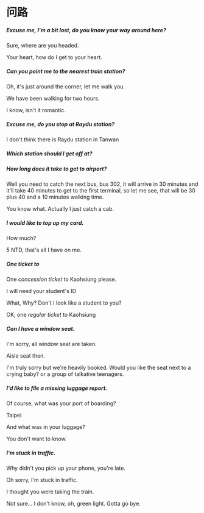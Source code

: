 # 问路

##### Excuse me, I'm a bit lost, do you know your way around here?

Sure, where are you headed.

Your heart, how do I get to your heart.

##### Can you point me to the nearest train station?

Oh, it's just around the corner, let me walk you.

We have been walking for two hours.

I know, isn't it romantic.

##### Excuse me, do you stop at Raydu station?

I don't think there is Raydu station in Tanwan

##### Which station should I get off at?

##### How long does it take to get to airport?

Well you need to catch the next bus, bus 302, it will arrive in 30 minutes and it'll take 40 minutes to get to the first terminal, so let me see, that will be 30 plus 40 and a 10 minutes walking time. 

You know what. Actually I just catch a cab.

##### I would like to top up my card.

How much?

5 NTD, that's all I have on me.

##### One ticket to

One _concession ticket_ to Kaohsiung please.

I will need your student's ID

What, Why? Don't I look like a student to you?

OK, one _regular ticket_ to Kaohsiung

##### Can I have a window seat.

I'm sorry, all window seat are taken.

Aisle seat then.

I'm truly sorry but we're heavily booked. Would you like the seat next to a crying baby? or a group of talkative teenagers.

##### I'd like to file a missing luggage report.

Of course, what was your port of boarding?

Taipei

And what was in your luggage?

You don't want to know.

##### I'm stuck in traffic.

Why didn't you pick up your phone, you're late.

Oh sorry, I'm stuck in traffic.

I thought you were taking the train.

Not sure... I don't know, oh, green light. Gotta go bye.



